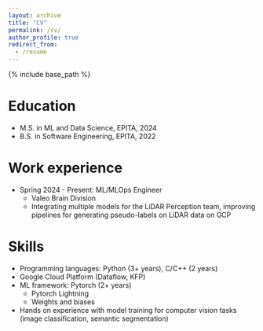 ```yaml
---
layout: archive
title: "CV"
permalink: /cv/
author_profile: true
redirect_from:
  - /resume
---
```


{% include base_path %}

Education
======
* M.S. in ML and Data Science, EPITA, 2024
* B.S. in Software Engineering, EPITA, 2022

Work experience
======
* Spring 2024 - Present: ML/MLOps Engineer
  * Valeo Brain Division
  * Integrating multiple models for the LiDAR Perception team, improving pipelines for generating pseudo-labels on LiDAR data on GCP

Skills
======

* Programming languages: Python (3+ years), C/C++ (2 years)
* Google Cloud Platform (Dataflow, KFP)
* ML framework: Pytorch (2+ years)
  * Pytorch Lightning
  * Weights and biases
* Hands on experience with model training for computer vision tasks (image classification, semantic segmentation)

<!-- Publications
======
  <ul>{% for post in site.publications reversed %}
    {% include archive-single-cv.html %}
  {% endfor %}</ul>
  
Talks
======
  <ul>{% for post in site.talks reversed %}
    {% include archive-single-talk-cv.html  %}
  {% endfor %}</ul>
  
Teaching
======
  <ul>{% for post in site.teaching reversed %}
    {% include archive-single-cv.html %}
  {% endfor %}</ul>
  
Service and leadership
======
* Currently signed in to 43 different slack teams -->
